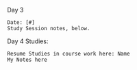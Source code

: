 Day 3

    Date: [#]
    Study Session notes, below.
    
    
    
    

Day 4 Studies:

    Resume Studies in course work here: Name
    My Notes here
